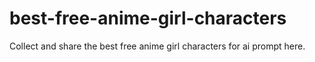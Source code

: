 # best-free-anime-girl-characters
Collect and share the best free anime girl characters for ai prompt here.
